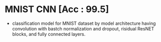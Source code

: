 # MNIST CNN [Acc : 99.5]
- classification model for MNIST dataset by model architecture having convolution with bastch normalization and dropout, risidual ResNET blocks, and fully connected layers.
